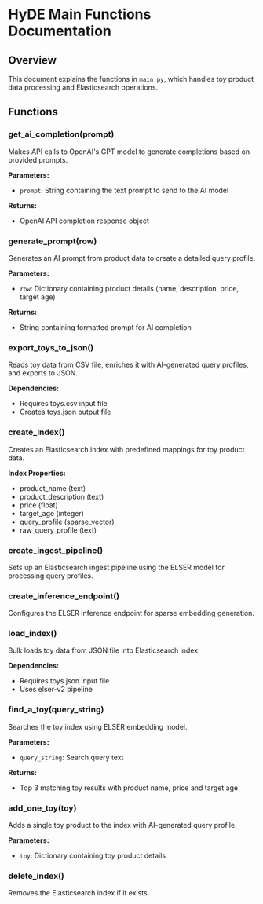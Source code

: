 # HyDE Main Functions Documentation

## Overview
This document explains the functions in `main.py`, which handles toy product data processing and Elasticsearch operations.

## Functions

### get_ai_completion(prompt)
Makes API calls to OpenAI's GPT model to generate completions based on provided prompts.

**Parameters:**
- `prompt`: String containing the text prompt to send to the AI model

**Returns:**
- OpenAI API completion response object

### generate_prompt(row)
Generates an AI prompt from product data to create a detailed query profile.

**Parameters:**
- `row`: Dictionary containing product details (name, description, price, target age)

**Returns:**
- String containing formatted prompt for AI completion

### export_toys_to_json()
Reads toy data from CSV file, enriches it with AI-generated query profiles, and exports to JSON.

**Dependencies:**
- Requires toys.csv input file
- Creates toys.json output file

### create_index()
Creates an Elasticsearch index with predefined mappings for toy product data.

**Index Properties:**
- product_name (text)
- product_description (text) 
- price (float)
- target_age (integer)
- query_profile (sparse_vector)
- raw_query_profile (text)

### create_ingest_pipeline()
Sets up an Elasticsearch ingest pipeline using the ELSER model for processing query profiles.

### create_inference_endpoint() 
Configures the ELSER inference endpoint for sparse embedding generation.

### load_index()
Bulk loads toy data from JSON file into Elasticsearch index.

**Dependencies:**
- Requires toys.json input file
- Uses elser-v2 pipeline

### find_a_toy(query_string)
Searches the toy index using ELSER embedding model.

**Parameters:**
- `query_string`: Search query text

**Returns:**
- Top 3 matching toy results with product name, price and target age

### add_one_toy(toy)
Adds a single toy product to the index with AI-generated query profile.

**Parameters:**
- `toy`: Dictionary containing toy product details

### delete_index()
Removes the Elasticsearch index if it exists.